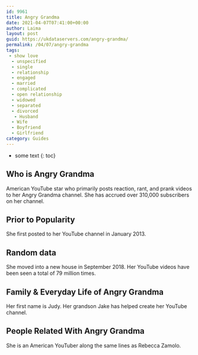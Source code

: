 ```yaml
---
id: 9961
title: Angry Grandma
date: 2021-04-07T07:41:00+00:00
author: Laima
layout: post
guid: https://ukdataservers.com/angry-grandma/
permalink: /04/07/angry-grandma
tags:
 - show love
  - unspecified
  - single
  - relationship
  - engaged
  - married
  - complicated
  - open relationship
  - widowed
  - separated
  - divorced
   - Husband
  - Wife
  - Boyfriend
  - Girlfriend
category: Guides
---
```


* some text
{: toc}


## Who is Angry Grandma
                  
                  
                  
American YouTube star who primarily posts reaction, rant, and prank videos to her Angry Grandma channel. She has accrued over 310,000 subscribers on her channel. 
                  
              
            
              
            
                
                
                
## Prior to Popularity
                  
                  
                  
She first posted to her YouTube channel in January 2013. 
                  
              
            
              
            
                
                
                
## Random data
                  
                  
                  
She moved into a new house in September 2018. Her YouTube videos have been seen a total of 79 million times. 
                  
              
            
              
            
                
                
                
## Family & Everyday Life of Angry Grandma
                  
                  
                  
Her first name is Judy. Her grandson Jake has helped create her YouTube channel. 
                  
              
            
              
            
                
                
                
## People Related With Angry Grandma
                  
                  
                  
She is an American YouTuber along the same lines as Rebecca Zamolo. 
                  
              
            
              
            
                
              
            
              
              
            
            
              
            
          
          
          